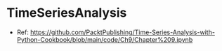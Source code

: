 # TimeSeriesAnalysis

* Ref: https://github.com/PacktPublishing/Time-Series-Analysis-with-Python-Cookbook/blob/main/code/Ch9/Chapter%209.ipynb
